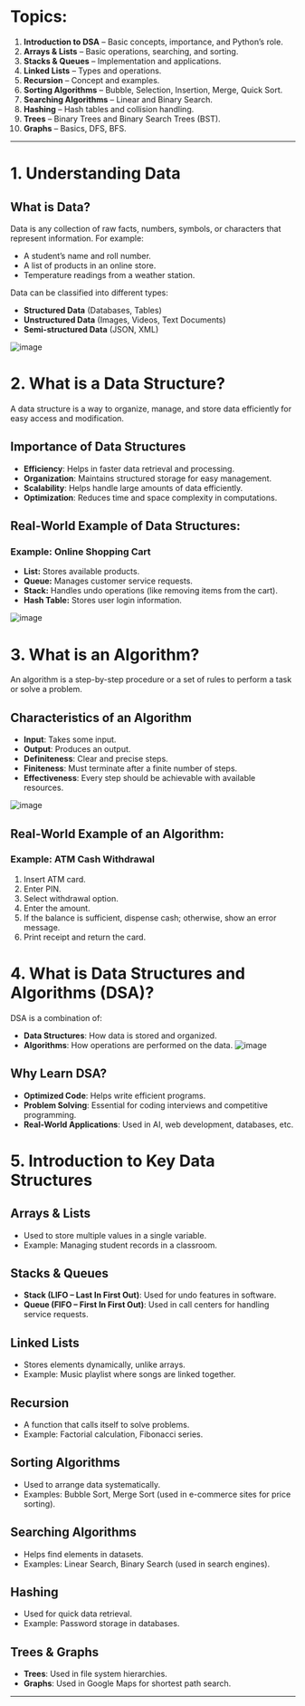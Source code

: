 # **Topics:**

1. **Introduction to DSA** – Basic concepts, importance, and Python’s role.
2. **Arrays & Lists** – Basic operations, searching, and sorting.
3. **Stacks & Queues** – Implementation and applications.
4. **Linked Lists** – Types and operations.
5. **Recursion** – Concept and examples.
6. **Sorting Algorithms** – Bubble, Selection, Insertion, Merge, Quick Sort.
7. **Searching Algorithms** – Linear and Binary Search.
8. **Hashing** – Hash tables and collision handling.
9. **Trees** – Binary Trees and Binary Search Trees (BST).
10. **Graphs** – Basics, DFS, BFS.

---

# **1. Understanding Data**
## **What is Data?**
Data is any collection of raw facts, numbers, symbols, or characters that represent information. For example:
- A student’s name and roll number.
- A list of products in an online store.
- Temperature readings from a weather station.

Data can be classified into different types:
- **Structured Data** (Databases, Tables)
- **Unstructured Data** (Images, Videos, Text Documents)
- **Semi-structured Data** (JSON, XML)

![image](https://github.com/user-attachments/assets/59190a63-0364-4319-a11e-e84adf53436e)
 

# **2. What is a Data Structure?**
A data structure is a way to organize, manage, and store data efficiently for easy access and modification.

## **Importance of Data Structures**
- **Efficiency**: Helps in faster data retrieval and processing.
- **Organization**: Maintains structured storage for easy management.
- **Scalability**: Helps handle large amounts of data efficiently.
- **Optimization**: Reduces time and space complexity in computations.

## **Real-World Example of Data Structures:**
### **Example: Online Shopping Cart**
- **List:** Stores available products.
- **Queue:** Manages customer service requests.
- **Stack:** Handles undo operations (like removing items from the cart).
- **Hash Table:** Stores user login information.

![image](https://github.com/user-attachments/assets/c205cc4c-0210-4eda-9f28-ff4553f32781)


# **3. What is an Algorithm?**
An algorithm is a step-by-step procedure or a set of rules to perform a task or solve a problem.

## **Characteristics of an Algorithm**
- **Input**: Takes some input.
- **Output**: Produces an output.
- **Definiteness**: Clear and precise steps.
- **Finiteness**: Must terminate after a finite number of steps.
- **Effectiveness**: Every step should be achievable with available resources.

![image](https://github.com/user-attachments/assets/5becc3f8-5bbc-40db-befe-f27a87403a24)


## **Real-World Example of an Algorithm:**
### **Example: ATM Cash Withdrawal**
1. Insert ATM card.
2. Enter PIN.
3. Select withdrawal option.
4. Enter the amount.
5. If the balance is sufficient, dispense cash; otherwise, show an error message.
6. Print receipt and return the card.

# **4. What is Data Structures and Algorithms (DSA)?**
DSA is a combination of:
- **Data Structures**: How data is stored and organized.
- **Algorithms**: How operations are performed on the data.
![image](https://github.com/user-attachments/assets/1263458e-da59-4f0a-934c-eb38baeb17a2)


## **Why Learn DSA?**
- **Optimized Code**: Helps write efficient programs.
- **Problem Solving**: Essential for coding interviews and competitive programming.
- **Real-World Applications**: Used in AI, web development, databases, etc.

# **5. Introduction to Key Data Structures**

## **Arrays & Lists**
- Used to store multiple values in a single variable.
- Example: Managing student records in a classroom.

## **Stacks & Queues**
- **Stack (LIFO – Last In First Out)**: Used for undo features in software.
- **Queue (FIFO – First In First Out)**: Used in call centers for handling service requests.

## **Linked Lists**
- Stores elements dynamically, unlike arrays.
- Example: Music playlist where songs are linked together.

## **Recursion**
- A function that calls itself to solve problems.
- Example: Factorial calculation, Fibonacci series.

## **Sorting Algorithms**
- Used to arrange data systematically.
- Examples: Bubble Sort, Merge Sort (used in e-commerce sites for price sorting).

## **Searching Algorithms**
- Helps find elements in datasets.
- Examples: Linear Search, Binary Search (used in search engines).

## **Hashing**
- Used for quick data retrieval.
- Example: Password storage in databases.

## **Trees & Graphs**
- **Trees**: Used in file system hierarchies.
- **Graphs**: Used in Google Maps for shortest path search.

---
